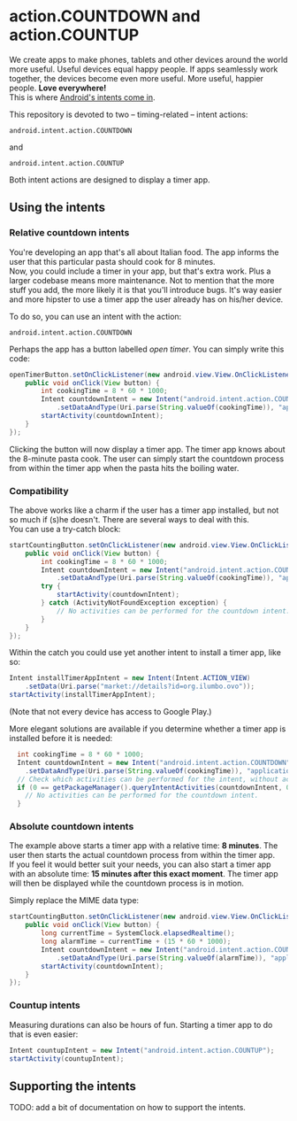 action.COUNTDOWN and action.COUNTUP
===================================

We create apps to make phones, tablets and other devices around the world more useful. Useful devices equal happy people. If
apps seamlessly work together, the devices become even more useful. More useful, happier people. **Love everywhere!**  
This is where [Android's intents come in](http://android-developers.blogspot.nl/2012/02/share-with-intents.html).

This repository is devoted to two – timing-related – intent actions:

    android.intent.action.COUNTDOWN

and

    android.intent.action.COUNTUP

Both intent actions are designed to display a timer app.

Using the intents
-----------------

### Relative countdown intents

You're developing an app that's all about Italian food. The app informs the user that this particular pasta should cook for 8
minutes.  
Now, you could include a timer in your app, but that's extra work. Plus a larger codebase means more maintenance. Not to
mention that the more stuff you add, the more likely it is that you'll introduce bugs. It's way easier and more hipster to use
a timer app the user already has on his/her device.

To do so, you can use an intent with the action:

    android.intent.action.COUNTDOWN

Perhaps the app has a button labelled _open timer_. You can simply write this code:

```java
openTimerButton.setOnClickListener(new android.view.View.OnClickListener() {
	public void onClick(View button) {
		int cookingTime = 8 * 60 * 1000;
		Intent countdownIntent = new Intent("android.intent.action.COUNTDOWN")
			.setDataAndType(Uri.parse(String.valueOf(cookingTime)), "application/relative-milliseconds");
		startActivity(countdownIntent);
	}
});
```

Clicking the button will now display a timer app. The timer app knows about the 8-minute pasta cook. The user can simply start
the countdown process from within the timer app when the pasta hits the boiling water.

### Compatibility

The above works like a charm if the user has a timer app installed, but not so much if (s)he doesn't. There are several ways to
deal with this.  
You can use a try-catch block:

```java
startCountingButton.setOnClickListener(new android.view.View.OnClickListener() {
	public void onClick(View button) {
		int cookingTime = 8 * 60 * 1000;
		Intent countdownIntent = new Intent("android.intent.action.COUNTDOWN")
			.setDataAndType(Uri.parse(String.valueOf(cookingTime)), "application/relative-milliseconds");
		try {
			startActivity(countdownIntent);
		} catch (ActivityNotFoundException exception) {
			// No activities can be performed for the countdown intent.
		}
	}
});
```

Within the catch you could use yet another intent to install a timer app, like so:

```java
Intent installTimerAppIntent = new Intent(Intent.ACTION_VIEW)
	.setData(Uri.parse("market://details?id=org.ilumbo.ovo"));
startActivity(installTimerAppIntent);
```

(Note that not every device has access to Google Play.)

More elegant solutions are available if you determine whether a timer app is installed before it is needed:

```java
  int cookingTime = 8 * 60 * 1000;
  Intent countdownIntent = new Intent("android.intent.action.COUNTDOWN")
  	.setDataAndType(Uri.parse(String.valueOf(cookingTime)), "application/relative-milliseconds");
  // Check which activities can be performed for the intent, without actually starting them.
  if (0 == getPackageManager().queryIntentActivities(countdownIntent, 0).size()) {
  	// No activities can be performed for the countdown intent.
  }
```

### Absolute countdown intents

The example above starts a timer app with a relative time: __8 minutes__. The user then starts the actual countdown process
from within the timer app.  
If you feel it would better suit your needs, you can also start a timer app with an absolute time: __15 minutes after this
exact moment__. The timer app will then be displayed while the countdown process is in motion.

Simply replace the MIME data type:

```java
startCountingButton.setOnClickListener(new android.view.View.OnClickListener() {
	public void onClick(View button) {
		long currentTime = SystemClock.elapsedRealtime();
		long alarmTime = currentTime + (15 * 60 * 1000);
		Intent countdownIntent = new Intent("android.intent.action.COUNTDOWN")
			.setDataAndType(Uri.parse(String.valueOf(alarmTime)), "application/absolute-milliseconds");
		startActivity(countdownIntent);
	}
});
```

### Countup intents

Measuring durations can also be hours of fun. Starting a timer app to do that is even easier:

```java
Intent countupIntent = new Intent("android.intent.action.COUNTUP");
startActivity(countupIntent);
```

Supporting the intents
----------------------

TODO: add a bit of documentation on how to support the intents.
